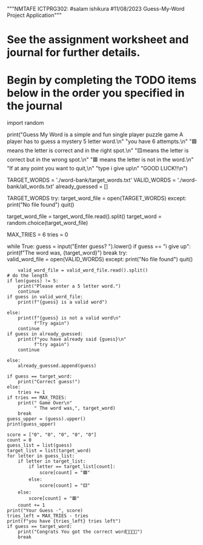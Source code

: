 """NMTAFE ICTPRG302:
#salam ishikura
#11/08/2023
Guess-My-Word Project Application"""
# See the assignment worksheet and journal for further details.
# Begin by completing the TODO items below in the order you specified in the journal

import random

print("Guess My Word is a simple and fun single player puzzle game A player has to guess a mystery 5 letter word.\n"
      "you have 6 attempts.\n"
      "🟩 means the letter is correct and in the right spot.\n"
      "🟨means the letter is correct but in the wrong spot.\n"
      "🟥 means the letter is not in the word.\n"
      "If at any point you want to quit,\n"
      "type i give up\n"
      "GOOD LUCK!!\n")

TARGET_WORDS = './word-bank/target_words.txt'
VALID_WORDS = './word-bank/all_words.txt'
already_guessed = []

TARGET_WORDS
try:
    target_word_file = open(TARGET_WORDS)
except:
    print("No file found")
    quit()

target_word_file = target_word_file.read().split()
target_word = random.choice(target_word_file)

MAX_TRIES = 6
tries = 0

while True:
    guess = input("Enter guess? ").lower()
    if guess == "i give up":
        print(f"The word was, {target_word}")
        break
    try:       
        valid_word_file = open(VALID_WORDS)
    except:
        print("No file found")
        quit()

        valid_word_file = valid_word_file.read().split()
    # do the length
    if len(guess) != 5:
        print("Please enter a 5 letter word.")
        continue
    if guess in valid_word_file:
        print(f"{guess} is a valid word")

    else:
        print(f"{guess} is not a valid word\n"
              f"Try again")
        continue
    if guess in already_guessed:
        print(f"you have already said {guess}\n"
              f"try again")
        continue

    else:
        already_guessed.append(guess)

    if guess == target_word:
        print("Correct guess!")
    else:
        tries += 1
    if tries == MAX_TRIES:
        print(" Game Over\n"
              " The word was,", target_word)
        break
    guess_upper = (guess).upper()
    print(guess_upper)

    score = ["0", "0", "0", "0", "0"]
    count = 0
    guess_list = list(guess)
    target_list = list(target_word)
    for letter in guess_list:
        if letter in target_list:
            if letter == target_list[count]:
                score[count] = "🟩"
            else:
                score[count] = "🟨"
        else:
            score[count] = "🟥"
        count += 1
    print("Your Guess -", score)
    tries_left = MAX_TRIES - tries
    print(f"you have {tries_left} tries left")
    if guess == target_word:
        print("Congrats You got the correct word🕺🏾🕺🏾")
        break
